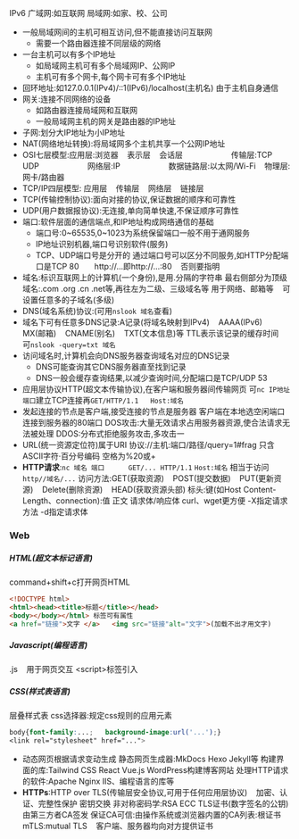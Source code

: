 IPv6 广域网:如互联网 局域网:如家、校、公司
+ 一般局域网间的主机可相互访问,但不能直接访问互联网
    + 需要一个路由器连接不同层级的网络
+ 一台主机可以有多个IP地址
    + 如局域网主机可有多个局域网IP、公网IP
    + 主机可有多个网卡,每个网卡可有多个IP地址
+ 回环地址:如127.0.0.1(IPv4)/::1(IPv6)/localhost(主机名) 由于主机自身通信
+ 网关:连接不同网络的设备
    + 如路由器连接局域网和互联网
    + 一般局域网主机的网关是路由器的IP地址
+ 子网:划分大IP地址为小IP地址
+ NAT(网络地址转换):将局域网多个主机共享一个公网IP地址
+ OSI七层模型:应用层:浏览器 &zwj; &zwj; &zwj; 表示层 &zwj; &zwj; &zwj; 会话层
 &zwj; &zwj; &zwj; &zwj; &zwj; &zwj; &zwj; &zwj; &zwj; &zwj; &zwj; &zwj; &zwj; &zwj; &zwj; &zwj; &zwj; &zwj; &zwj; &zwj; &zwj; 传输层:TCP UDP
 &zwj; &zwj; &zwj; &zwj; &zwj; &zwj; &zwj; &zwj; &zwj; &zwj; &zwj; &zwj; &zwj; &zwj; &zwj; &zwj; &zwj; &zwj; &zwj; &zwj; &zwj; 网络层:IP
  &zwj; &zwj; &zwj; &zwj; &zwj; &zwj; &zwj; &zwj; &zwj; &zwj; &zwj; &zwj; &zwj; &zwj; &zwj; &zwj; &zwj; &zwj; &zwj; &zwj; &zwj; 数据链路层:以太网/Wi-Fi &zwj; &zwj; &zwj; 物理层:网卡/路由器
+ TCP/IP四层模型: 应用层 &zwj; &zwj; &zwj; 传输层 &zwj; &zwj; &zwj; 网络层 &zwj; &zwj; &zwj; 链接层
+ TCP(传输控制协议):面向对接的协议,保证数据的顺序和可靠性
+ UDP(用户数据报协议):无连接,单向简单快速,不保证顺序可靠性
+ 端口:软件层面的通信端点,和IP地址构成网络通信的基础
    + 端口号:0~65535,0~1023为系统保留端口一般不用于通网服务
    + IP地址识别机器,端口号识别软件(服务)
    + TCP、UDP端口号是分开的
    通过端口号可以区分不同服务,如HTTP分配端口是TCP 80 &zwj; &zwj; &zwj; &zwj; &zwj; &zwj; http://...即http://...:80 &zwj; &zwj; &zwj; 否则要指明
+ 域名:标识互联网上的计算机(一个身份),是用.分隔的字符串
最右侧部分为顶级域名:.com .org .cn .net等,再往左为二级、三级域名等
用于网络、邮箱等 &zwj; &zwj; &zwj; 可设置任意多的子域名(多级)
+ DNS(域名系统)协议:(可用`nslook 域名`查看)
+ 域名下可有任意多DNS记录:A记录(将域名映射到IPv4) &zwj; &zwj; &zwj; AAAA(IPv6) &zwj; &zwj; &zwj; MX(邮箱) &zwj; &zwj; &zwj; CNAME(别名) &zwj; &zwj; &zwj; TXT(文本信息)等
TTL表示该记录的缓存时间 &zwj; &zwj; &zwj; 可`nslook -query=txt 域名`
+ 访问域名时,计算机会向DNS服务器查询域名对应的DNS记录
    + DNS可能查询其它DNS服务器直至找到记录
    + DNS一般会缓存查询结果,以减少查询时间,分配端口是TCP/UDP 53
+ 应用层协议HTTP(超文本传输协议),在客户端和服务器间传输网页
可`nc IP地址 端口`建立TCP连接再`GET/HTTP/1.1   Host:域名`
+ 发起连接的节点是客户端,接受连接的节点是服务器
客户端在本地选空闲端口连接到服务器的80端口
DOS攻击:大量无效请求占用服务器资源,使合法请求无法被处理
DDOS:分布式拒绝服务攻击,多攻击一
+ URL(统一资源定位符)属于URI 
协议://主机:端口/路径/query=1#frag
只含ASCII字符·百分号编码 空格为%20或+
+ __HTTP请求__:`nc 域名 端口      GET/... HTTP/1.1` `Host:域名`
相当于访问`http//域名/...`
访问方法:GET(获取资源) &zwj; &zwj; &zwj; POST(提交数据) &zwj; &zwj; &zwj; PUT(更新资源) &zwj; &zwj; &zwj; Delete(删除资源) &zwj; &zwj; &zwj; HEAD(获取资源头部)
标头:键(如Host Content-Length、connection):值
正文 请求体/响应体
curl、wget更方便 -X指定请求方法 -d指定请求体
### Web
##### HTML(超文本标记语言)
command+shift+c打开网页HTML
```HTML
<!DOCTYPE html>
<html><head><title>标题</title></head>
<body></body></html> 标签可有属性
<a href="链接">文字 </a>   <img src="链接"alt="文字">(加载不出才用文字)
```
##### Javascript(编程语言)
.js &zwj; &zwj; &zwj; 用于网页交互 \<script>标签引入
##### CSS(样式表语言)
层叠样式表 css选择器:规定css规则的应用元素
```CSS
body{font-family:...;   background-image:url('...');}
<link rel="stylesheet" href="...">
```

+ 动态网页根据请求变动生成
静态网页生成器:MkDocs Hexo Jekyll等
构建界面的库:Tailwind CSS React Vue.js
WordPress构建博客网站
处理HTTP请求的软件:Apache Nginx IIS、编程语言的库等
&zwj; 
+ __HTTPs__:HTTP over TLS(传输层安全协议,可用于任何应用层协议) &zwj; &zwj; &zwj; 加密、认证、完整性保护
密钥交换
非对称密码学:RSA ECC
TLS证书(数字签名的公钥) 由第三方者CA签发
保证CA可信:由操作系统或浏览器内置的CA列表:根证书
mTLS:mutual TLS &zwj; &zwj; &zwj; 客户端、服务器均向对方提供证书



